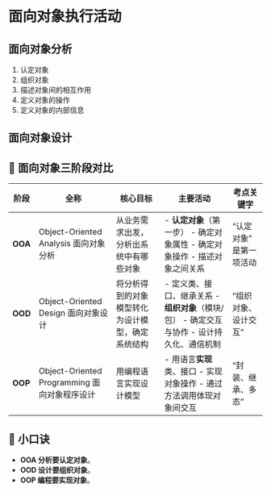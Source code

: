 # 面向对象执行活动

## 面向对象分析

1. 认定对象
2. 组织对象
3. 描述对象间的相互作用
4. 定义对象的操作
5. 定义对象的内部信息

## 面向对象设计





## 🧠 面向对象三阶段对比

| 阶段    | 全称                                         | 核心目标                                         | 主要活动                                                     | 考点关键字              |
| ------- | -------------------------------------------- | ------------------------------------------------ | ------------------------------------------------------------ | ----------------------- |
| **OOA** | Object-Oriented Analysis 面向对象分析        | 从业务需求出发，分析出系统中有哪些对象           | - **认定对象**（第一步） - 确定对象属性 - 确定对象操作 - 描述对象之间关系 | “认定对象” 是第一项活动 |
| **OOD** | Object-Oriented Design 面向对象设计          | 将分析得到的对象模型转化为设计模型，确定系统结构 | - 定义类、接口、继承关系 - **组织对象**（模块/包） - 确定交互与协作 - 设计持久化、通信机制 | “组织对象、设计交互”    |
| **OOP** | Object-Oriented Programming 面向对象程序设计 | 用编程语言实现设计模型                           | - 用语言**实现**类、接口 - 实现对象操作 - 通过方法调用体现对象间交互 | “封装、继承、多态”      |

## 📌 小口诀

- **OOA 分析要认定对象**。
- **OOD 设计要组织对象**。
- **OOP 编程要实现对象**。

